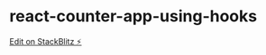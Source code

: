 # react-counter-app-using-hooks

[Edit on StackBlitz ⚡️](https://stackblitz.com/edit/react-counter-app-using-hooks)